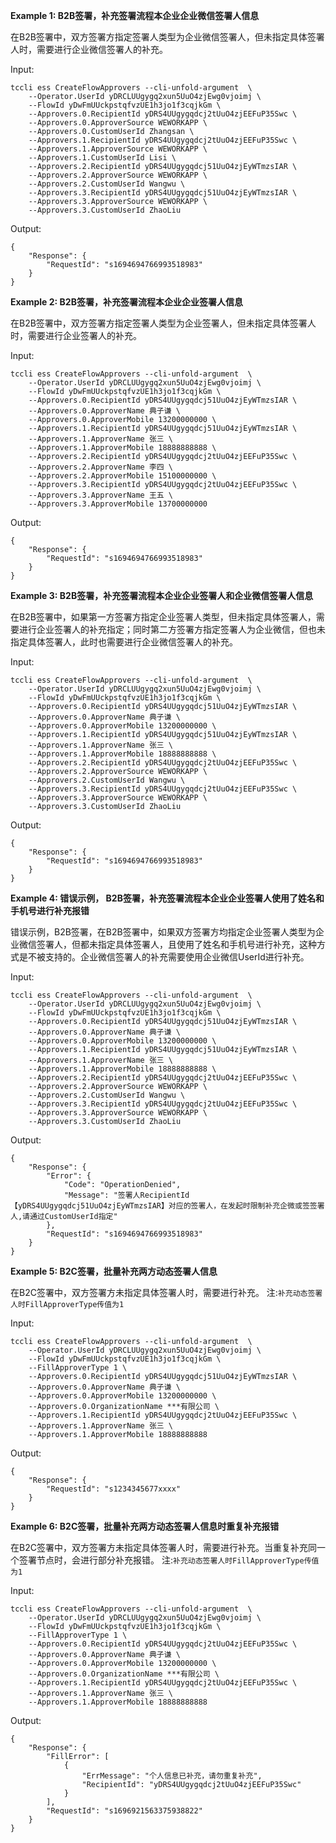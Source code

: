 **Example 1: B2B签署，补充签署流程本企业企业微信签署人信息**

在B2B签署中，双方签署方指定签署人类型为企业微信签署人，但未指定具体签署人时，需要进行企业微信签署人的补充。

Input: 

```
tccli ess CreateFlowApprovers --cli-unfold-argument  \
    --Operator.UserId yDRCLUUgygq2xun5UuO4zjEwg0vjoimj \
    --FlowId yDwFmUUckpstqfvzUE1h3jo1f3cqjkGm \
    --Approvers.0.RecipientId yDRS4UUgygqdcj2tUuO4zjEEFuP35Swc \
    --Approvers.0.ApproverSource WEWORKAPP \
    --Approvers.0.CustomUserId Zhangsan \
    --Approvers.1.RecipientId yDRS4UUgygqdcj2tUuO4zjEEFuP35Swc \
    --Approvers.1.ApproverSource WEWORKAPP \
    --Approvers.1.CustomUserId Lisi \
    --Approvers.2.RecipientId yDRS4UUgygqdcj51UuO4zjEyWTmzsIAR \
    --Approvers.2.ApproverSource WEWORKAPP \
    --Approvers.2.CustomUserId Wangwu \
    --Approvers.3.RecipientId yDRS4UUgygqdcj51UuO4zjEyWTmzsIAR \
    --Approvers.3.ApproverSource WEWORKAPP \
    --Approvers.3.CustomUserId ZhaoLiu
```

Output: 
```
{
    "Response": {
        "RequestId": "s1694694766993518983"
    }
}
```

**Example 2: B2B签署，补充签署流程本企业企业签署人信息**

在B2B签署中，双方签署方指定签署人类型为企业签署人，但未指定具体签署人时，需要进行企业签署人的补充。

Input: 

```
tccli ess CreateFlowApprovers --cli-unfold-argument  \
    --Operator.UserId yDRCLUUgygq2xun5UuO4zjEwg0vjoimj \
    --FlowId yDwFmUUckpstqfvzUE1h3jo1f3cqjkGm \
    --Approvers.0.RecipientId yDRS4UUgygqdcj51UuO4zjEyWTmzsIAR \
    --Approvers.0.ApproverName 典子谦 \
    --Approvers.0.ApproverMobile 13200000000 \
    --Approvers.1.RecipientId yDRS4UUgygqdcj51UuO4zjEyWTmzsIAR \
    --Approvers.1.ApproverName 张三 \
    --Approvers.1.ApproverMobile 18888888888 \
    --Approvers.2.RecipientId yDRS4UUgygqdcj2tUuO4zjEEFuP35Swc \
    --Approvers.2.ApproverName 李四 \
    --Approvers.2.ApproverMobile 15100000000 \
    --Approvers.3.RecipientId yDRS4UUgygqdcj2tUuO4zjEEFuP35Swc \
    --Approvers.3.ApproverName 王五 \
    --Approvers.3.ApproverMobile 13700000000
```

Output: 
```
{
    "Response": {
        "RequestId": "s1694694766993518983"
    }
}
```

**Example 3: B2B签署，补充签署流程本企业企业签署人和企业微信签署人信息**

在B2B签署中，如果第一方签署方指定企业签署人类型，但未指定具体签署人，需要进行企业签署人的补充指定；同时第二方签署方指定签署人为企业微信，但也未指定具体签署人，此时也需要进行企业微信签署人的补充。

Input: 

```
tccli ess CreateFlowApprovers --cli-unfold-argument  \
    --Operator.UserId yDRCLUUgygq2xun5UuO4zjEwg0vjoimj \
    --FlowId yDwFmUUckpstqfvzUE1h3jo1f3cqjkGm \
    --Approvers.0.RecipientId yDRS4UUgygqdcj51UuO4zjEyWTmzsIAR \
    --Approvers.0.ApproverName 典子谦 \
    --Approvers.0.ApproverMobile 13200000000 \
    --Approvers.1.RecipientId yDRS4UUgygqdcj51UuO4zjEyWTmzsIAR \
    --Approvers.1.ApproverName 张三 \
    --Approvers.1.ApproverMobile 18888888888 \
    --Approvers.2.RecipientId yDRS4UUgygqdcj2tUuO4zjEEFuP35Swc \
    --Approvers.2.ApproverSource WEWORKAPP \
    --Approvers.2.CustomUserId Wangwu \
    --Approvers.3.RecipientId yDRS4UUgygqdcj2tUuO4zjEEFuP35Swc \
    --Approvers.3.ApproverSource WEWORKAPP \
    --Approvers.3.CustomUserId ZhaoLiu
```

Output: 
```
{
    "Response": {
        "RequestId": "s1694694766993518983"
    }
}
```

**Example 4: 错误示例， B2B签署，补充签署流程本企业企业签署人使用了姓名和手机号进行补充报错**

错误示例，B2B签署，在B2B签署中，如果双方签署方均指定企业签署人类型为企业微信签署人，但都未指定具体签署人，且使用了姓名和手机号进行补充，这种方式是不被支持的。企业微信签署人的补充需要使用企业微信UserId进行补充。

Input: 

```
tccli ess CreateFlowApprovers --cli-unfold-argument  \
    --Operator.UserId yDRCLUUgygq2xun5UuO4zjEwg0vjoimj \
    --FlowId yDwFmUUckpstqfvzUE1h3jo1f3cqjkGm \
    --Approvers.0.RecipientId yDRS4UUgygqdcj51UuO4zjEyWTmzsIAR \
    --Approvers.0.ApproverName 典子谦 \
    --Approvers.0.ApproverMobile 13200000000 \
    --Approvers.1.RecipientId yDRS4UUgygqdcj51UuO4zjEyWTmzsIAR \
    --Approvers.1.ApproverName 张三 \
    --Approvers.1.ApproverMobile 18888888888 \
    --Approvers.2.RecipientId yDRS4UUgygqdcj2tUuO4zjEEFuP35Swc \
    --Approvers.2.ApproverSource WEWORKAPP \
    --Approvers.2.CustomUserId Wangwu \
    --Approvers.3.RecipientId yDRS4UUgygqdcj2tUuO4zjEEFuP35Swc \
    --Approvers.3.ApproverSource WEWORKAPP \
    --Approvers.3.CustomUserId ZhaoLiu
```

Output: 
```
{
    "Response": {
        "Error": {
            "Code": "OperationDenied",
            "Message": "签署人RecipientId【yDRS4UUgygqdcj51UuO4zjEyWTmzsIAR】对应的签署人，在发起时限制补充企微或签签署人,请通过CustomUserId指定"
        },
        "RequestId": "s1694694766993518983"
    }
}
```

**Example 5: B2C签署，批量补充两方动态签署人信息**

在B2C签署中，双方签署方未指定具体签署人时，需要进行补充。
注:`补充动态签署人时FillApproverType传值为1 `

Input: 

```
tccli ess CreateFlowApprovers --cli-unfold-argument  \
    --Operator.UserId yDRCLUUgygq2xun5UuO4zjEwg0vjoimj \
    --FlowId yDwFmUUckpstqfvzUE1h3jo1f3cqjkGm \
    --FillApproverType 1 \
    --Approvers.0.RecipientId yDRS4UUgygqdcj51UuO4zjEyWTmzsIAR \
    --Approvers.0.ApproverName 典子谦 \
    --Approvers.0.ApproverMobile 13200000000 \
    --Approvers.0.OrganizationName ***有限公司 \
    --Approvers.1.RecipientId yDRS4UUgygqdcj2tUuO4zjEEFuP35Swc \
    --Approvers.1.ApproverName 张三 \
    --Approvers.1.ApproverMobile 18888888888
```

Output: 
```
{
    "Response": {
        "RequestId": "s1234345677xxxx"
    }
}
```

**Example 6: B2C签署，批量补充两方动态签署人信息时重复补充报错**

在B2C签署中，双方签署方未指定具体签署人时，需要进行补充。当重复补充同一个签署节点时，会进行部分补充报错。
注:`补充动态签署人时FillApproverType传值为1 `

Input: 

```
tccli ess CreateFlowApprovers --cli-unfold-argument  \
    --Operator.UserId yDRCLUUgygq2xun5UuO4zjEwg0vjoimj \
    --FlowId yDwFmUUckpstqfvzUE1h3jo1f3cqjkGm \
    --FillApproverType 1 \
    --Approvers.0.RecipientId yDRS4UUgygqdcj2tUuO4zjEEFuP35Swc \
    --Approvers.0.ApproverName 典子谦 \
    --Approvers.0.ApproverMobile 13200000000 \
    --Approvers.0.OrganizationName ***有限公司 \
    --Approvers.1.RecipientId yDRS4UUgygqdcj2tUuO4zjEEFuP35Swc \
    --Approvers.1.ApproverName 张三 \
    --Approvers.1.ApproverMobile 18888888888
```

Output: 
```
{
    "Response": {
        "FillError": [
            {
                "ErrMessage": "个人信息已补充，请勿重复补充",
                "RecipientId": "yDRS4UUgygqdcj2tUuO4zjEEFuP35Swc"
            }
        ],
        "RequestId": "s1696921563375938822"
    }
}
```

